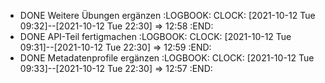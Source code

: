 - DONE Weitere Übungen ergänzen
  :LOGBOOK:
  CLOCK: [2021-10-12 Tue 09:32]--[2021-10-12 Tue 22:30] =>  12:58
  :END:
- DONE API-Teil fertigmachen 
  :LOGBOOK:
  CLOCK: [2021-10-12 Tue 09:31]--[2021-10-12 Tue 22:30] =>  12:59
  :END:
- DONE Metadatenprofile ergänzen
  :LOGBOOK:
  CLOCK: [2021-10-12 Tue 09:33]--[2021-10-12 Tue 22:30] =>  12:57
  :END: